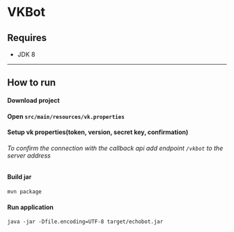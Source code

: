 # VKBot
## Requires
* JDK 8
-------------
## How to run
#### Download project
#### Open `src/main/resources/vk.properties`
#### Setup vk properties(token, version, secret key, confirmation)
###### To confirm the connection with the callback api add endpoint `/vkbot` to the server address
#### Build jar
`mvn package`
#### Run application
`java -jar -Dfile.encoding=UTF-8 target/echobot.jar`
